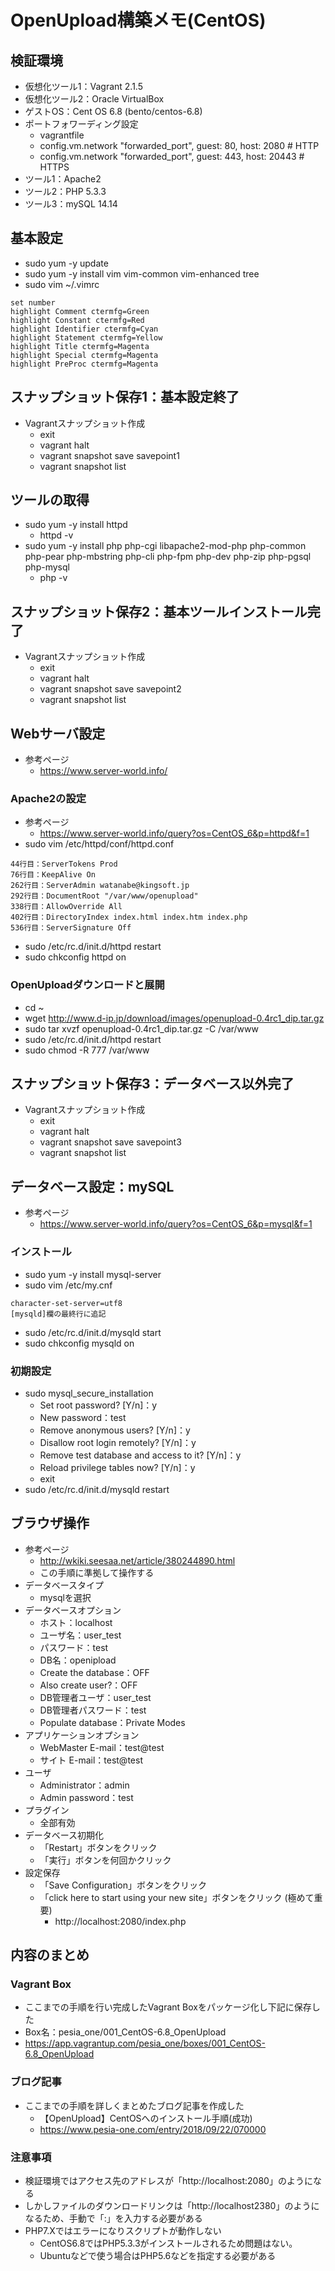 # OpenUpload構築メモ(CentOS)
## 検証環境
- 仮想化ツール1：Vagrant 2.1.5
- 仮想化ツール2：Oracle VirtualBox
- ゲストOS：Cent OS 6.8 (bento/centos-6.8)
- ポートフォワーディング設定
    - vagrantfile
    - config.vm.network "forwarded_port", guest: 80, host: 2080   # HTTP
    - config.vm.network "forwarded_port", guest: 443, host: 20443  # HTTPS
- ツール1：Apache2
- ツール2：PHP 5.3.3
- ツール3：mySQL 14.14

## 基本設定
- sudo yum -y update
- sudo yum -y install vim vim-common vim-enhanced tree
- sudo vim ~/.vimrc
```
set number
highlight Comment ctermfg=Green 
highlight Constant ctermfg=Red 
highlight Identifier ctermfg=Cyan 
highlight Statement ctermfg=Yellow 
highlight Title ctermfg=Magenta 
highlight Special ctermfg=Magenta 
highlight PreProc ctermfg=Magenta

```

## スナップショット保存1：基本設定終了
- Vagrantスナップショット作成
    - exit
    - vagrant halt
    - vagrant snapshot save savepoint1
    - vagrant snapshot list

## ツールの取得
- sudo yum -y install httpd
    - httpd -v
- sudo yum -y install php php-cgi libapache2-mod-php php-common php-pear php-mbstring php-cli php-fpm php-dev php-zip php-pgsql php-mysql
    - php -v

## スナップショット保存2：基本ツールインストール完了
- Vagrantスナップショット作成
    - exit
    - vagrant halt
    - vagrant snapshot save savepoint2
    - vagrant snapshot list

## Webサーバ設定
- 参考ページ
    - https://www.server-world.info/

### Apache2の設定
- 参考ページ
    - https://www.server-world.info/query?os=CentOS_6&p=httpd&f=1
- sudo vim /etc/httpd/conf/httpd.conf
```
44行目：ServerTokens Prod
76行目：KeepAlive On
262行目：ServerAdmin watanabe@kingsoft.jp
292行目：DocumentRoot "/var/www/openupload"
338行目：AllowOverride All
402行目：DirectoryIndex index.html index.htm index.php
536行目：ServerSignature Off
```
- sudo /etc/rc.d/init.d/httpd restart
- sudo chkconfig httpd on 

### OpenUploadダウンロードと展開
- cd ~
- wget http://www.d-ip.jp/download/images/openupload-0.4rc1_dip.tar.gz
- sudo tar xvzf openupload-0.4rc1_dip.tar.gz -C /var/www
- sudo /etc/rc.d/init.d/httpd restart
- sudo chmod -R 777 /var/www

## スナップショット保存3：データベース以外完了
- Vagrantスナップショット作成
    - exit
    - vagrant halt
    - vagrant snapshot save savepoint3
    - vagrant snapshot list

## データベース設定：mySQL
- 参考ページ
    - https://www.server-world.info/query?os=CentOS_6&p=mysql&f=1

### インストール
- sudo yum -y install mysql-server
- sudo vim /etc/my.cnf
```
character-set-server=utf8
[mysqld]欄の最終行に追記
```
- sudo /etc/rc.d/init.d/mysqld start 
- sudo chkconfig mysqld on

### 初期設定
- sudo mysql_secure_installation 
    - Set root password? [Y/n]：y 
    - New password：test
    - Remove anonymous users? [Y/n]：y 
    - Disallow root login remotely? [Y/n]：y
    - Remove test database and access to it? [Y/n]：y
    - Reload privilege tables now? [Y/n]：y
    - exit
- sudo /etc/rc.d/init.d/mysqld restart

## ブラウザ操作
- 参考ページ
    - http://wkiki.seesaa.net/article/380244890.html
    - この手順に準拠して操作する
- データベースタイプ
    - mysqlを選択
- データベースオプション
    - ホスト：localhost
    - ユーザ名：user_test
    - パスワード：test
    - DB名：openipload
    - Create the database：OFF
    - Also create user?：OFF
    - DB管理者ユーザ：user_test
    - DB管理者パスワード：test
    - Populate database：Private Modes
- アプリケーションオプション
    - WebMaster E-mail：test@test
    - サイト E-mail：test@test
- ユーザ
    - Administrator：admin
    - Admin password：test
- プラグイン
    - 全部有効
- データベース初期化
    - 「Restart」ボタンをクリック
    - 「実行」ボタンを何回かクリック
- 設定保存
    - 「Save Configuration」ボタンをクリック
    - 「click here to start using your new site」ボタンをクリック (極めて重要)
        - http://localhost:2080/index.php

## 内容のまとめ
### Vagrant Box
- ここまでの手順を行い完成したVagrant Boxをパッケージ化し下記に保存した
- Box名：pesia_one/001_CentOS-6.8_OpenUpload
- https://app.vagrantup.com/pesia_one/boxes/001_CentOS-6.8_OpenUpload

### ブログ記事
- ここまでの手順を詳しくまとめたブログ記事を作成した
	- 【OpenUpload】CentOSへのインストール手順(成功)
	- https://www.pesia-one.com/entry/2018/09/22/070000

### 注意事項
- 検証環境ではアクセス先のアドレスが「http://localhost:2080」のようになる
- しかしファイルのダウンロードリンクは「http://localhost2380」のようになるため、手動で「:」を入力する必要がある
- PHP7.Xではエラーになりスクリプトが動作しない
	- CentOS6.8ではPHP5.3.3がインストールされるため問題はない。
	- Ubuntuなどで使う場合はPHP5.6などを指定する必要がある
